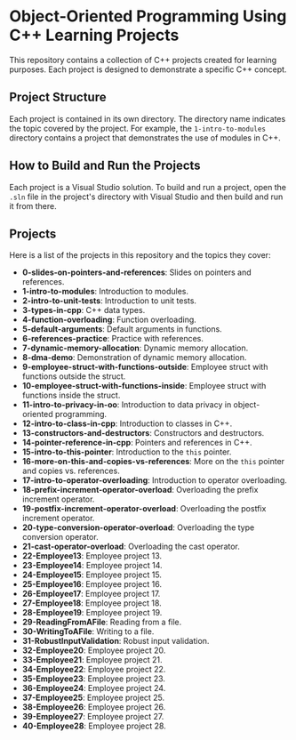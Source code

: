 # Object-Oriented Programming Using C++ Learning Projects

This repository contains a collection of C++ projects created for learning purposes. Each project is designed to demonstrate a specific C++ concept.

## Project Structure

Each project is contained in its own directory. The directory name indicates the topic covered by the project. For example, the `1-intro-to-modules` directory contains a project that demonstrates the use of modules in C++.

## How to Build and Run the Projects

Each project is a Visual Studio solution. To build and run a project, open the `.sln` file in the project's directory with Visual Studio and then build and run it from there.

## Projects

Here is a list of the projects in this repository and the topics they cover:

* **0-slides-on-pointers-and-references**: Slides on pointers and references.
* **1-intro-to-modules**: Introduction to modules.
* **2-intro-to-unit-tests**: Introduction to unit tests.
* **3-types-in-cpp**: C++ data types.
* **4-function-overloading**: Function overloading.
* **5-default-arguments**: Default arguments in functions.
* **6-references-practice**: Practice with references.
* **7-dynamic-memory-allocation**: Dynamic memory allocation.
* **8-dma-demo**: Demonstration of dynamic memory allocation.
* **9-employee-struct-with-functions-outside**: Employee struct with functions outside the struct.
* **10-employee-struct-with-functions-inside**: Employee struct with functions inside the struct.
* **11-intro-to-privacy-in-oo**: Introduction to data privacy in object-oriented programming.
* **12-intro-to-class-in-cpp**: Introduction to classes in C++.
* **13-constructors-and-destructors**: Constructors and destructors.
* **14-pointer-reference-in-cpp**: Pointers and references in C++.
* **15-intro-to-this-pointer**: Introduction to the `this` pointer.
* **16-more-on-this-and-copies-vs-references**: More on the `this` pointer and copies vs. references.
* **17-intro-to-operator-overloading**: Introduction to operator overloading.
* **18-prefix-increment-operator-overload**: Overloading the prefix increment operator.
* **19-postfix-increment-operator-overload**: Overloading the postfix increment operator.
* **20-type-conversion-operator-overload**: Overloading the type conversion operator.
* **21-cast-operator-overload**: Overloading the cast operator.
* **22-Employee13**: Employee project 13.
* **23-Employee14**: Employee project 14.
* **24-Employee15**: Employee project 15.
* **25-Employee16**: Employee project 16.
* **26-Employee17**: Employee project 17.
* **27-Employee18**: Employee project 18.
* **28-Employee19**: Employee project 19.
* **29-ReadingFromAFile**: Reading from a file.
* **30-WritingToAFile**: Writing to a file.
* **31-RobustInputValidation**: Robust input validation.
* **32-Employee20**: Employee project 20.
* **33-Employee21**: Employee project 21.
* **34-Employee22**: Employee project 22.
* **35-Employee23**: Employee project 23.
* **36-Employee24**: Employee project 24.
* **37-Employee25**: Employee project 25.
* **38-Employee26**: Employee project 26.
* **39-Employee27**: Employee project 27.
* **40-Employee28**: Employee project 28.
